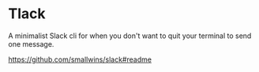 # Tlack

A minimalist Slack cli for when you don't want to quit your terminal to send one message.

https://github.com/smallwins/slack#readme
